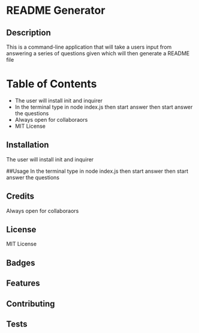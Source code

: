 # README Generator


  ## Description
  This is a command-line application that will take a users input from answering a series of questions given which will then generate a README file


  # Table of Contents
  * The user will install init and inquirer
  * In the terminal type in node index.js then start answer then start answer the questions
  * Always open for collaboraors
  * MIT License

  ## Installation
  The user will install init and inquirer

  ##Usage
  In the terminal type in node index.js then start answer then start answer the questions

  ## Credits
  Always open for collaboraors

  ## License
  MIT License

  ## Badges


  ## Features


  ## Contributing


  ## Tests


